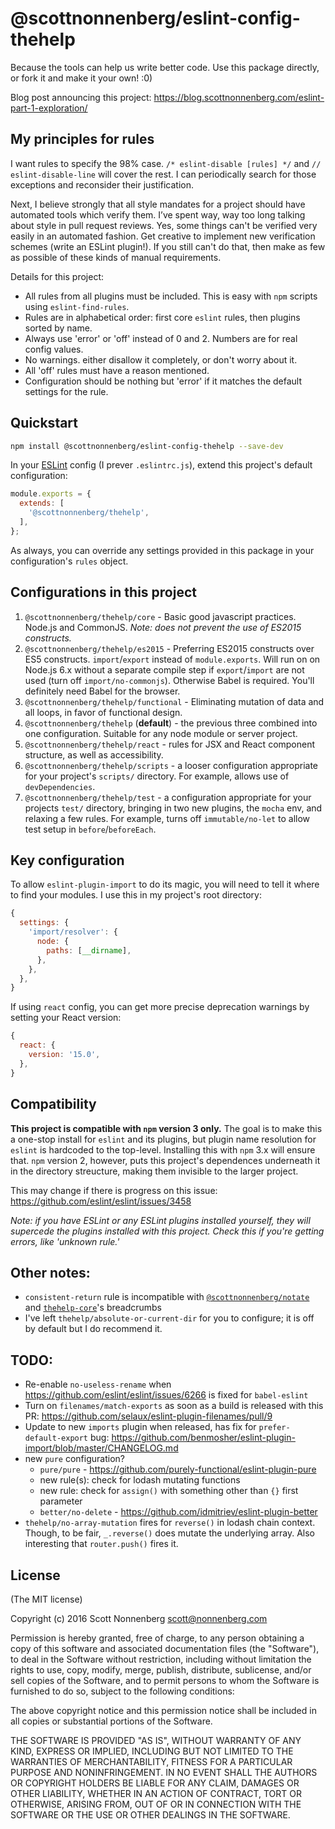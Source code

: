 # @scottnonnenberg/eslint-config-thehelp

Because the tools can help us write better code. Use this package directly, or fork it and make it your own! :0)

Blog post announcing this project: https://blog.scottnonnenberg.com/eslint-part-1-exploration/

## My principles for rules

I want rules to specify the 98% case. `/* eslint-disable [rules] */` and `// eslint-disable-line` will cover the rest. I can periodically search for those exceptions and reconsider their justification.

Next, I believe strongly that all style mandates for a project should have automated tools which verify them. I’ve spent way, way too long talking about style in pull request reviews. Yes, some things can't be verified very easily in an automated fashion. Get creative to implement new verification schemes (write an ESLint plugin!). If you still can't do that, then make as few as possible of these kinds of manual requirements.

Details for this project:

- All rules from all plugins must be included. This is easy with `npm` scripts using `eslint-find-rules`.
- Rules are in alphabetical order: first core `eslint` rules, then plugins sorted by name.
- Always use 'error' or 'off' instead of 0 and 2. Numbers are for real config values.
- No warnings. either disallow it completely, or don't worry about it.
- All 'off' rules must have a reason mentioned.
- Configuration should be nothing but 'error' if it matches the default settings for the rule.

## Quickstart

```bash
npm install @scottnonnenberg/eslint-config-thehelp --save-dev
```

In your [ESLint](http://eslint.org/) config (I prever `.eslintrc.js`), extend this project's default configuration:

```javascript
module.exports = {
  extends: [
    '@scottnonnenberg/thehelp',
  ],
};
```

As always, you can override any settings provided in this package in your configuration's `rules` object.

## Configurations in this project

1. `@scottnonnenberg/thehelp/core` - Basic good javascript practices. Node.js and CommonJS. _Note: does not prevent the use of ES2015 constructs._
2. `@scottnonnenberg/thehelp/es2015` - Preferring ES2015 constructs over ES5 constructs. `import`/`export` instead of `module.exports`. Will run on on Node.js 6.x without a separate compile step if `export`/`import` are not used (turn off `import/no-commonjs`). Otherwise Babel is required. You'll definitely need Babel for the browser.
3. `@scottnonnenberg/thehelp/functional` - Eliminating mutation of data and all loops, in favor of functional design.
4. `@scottnonnenberg/thehelp` (**default**) - the previous three combined into one configuration. Suitable for any node module or server project.
5. `@scottnonnenberg/thehelp/react` - rules for JSX and React component structure, as well as accessibility.
6. `@scottnonnenberg/thehelp/scripts` - a looser configuration appropriate for your project's `scripts/` directory. For example, allows use of `devDependencies`.
7. `@scottnonnenberg/thehelp/test` - a configuration appropriate for your projects `test/` directory, bringing in two new plugins, the `mocha` env, and relaxing a few rules. For example, turns off `immutable/no-let` to allow test setup in `before`/`beforeEach`.

## Key configuration

To allow `eslint-plugin-import` to do its magic, you will need to tell it where to find your modules. I use this in my project's root directory:

```javascript
{
  settings: {
    'import/resolver': {
      node: {
        paths: [__dirname],
      },
    },
  },
}
```

If using `react` config, you can get more precise deprecation warnings by setting your React version:

```javascript
{
  react: {
    version: '15.0',
  },
}
```

## Compatibility

**This project is compatible with `npm` version 3 only.** The goal is to make this a one-stop install for `eslint` and its plugins, but plugin name resolution for `eslint` is hardcoded to the top-level. Installing this with `npm` 3.x will ensure that. `npm` version 2, however, puts this project's dependences underneath it in the directory streucture, making them invisible to the larger project.

This may change if there is progress on this issue: https://github.com/eslint/eslint/issues/3458

_Note: if you have ESLint or any ESLint plugins installed yourself, they will supercede the plugins installed with this project. Check this if you're getting errors, like 'unknown rule.'_

## Other notes:

- `consistent-return` rule is incompatible with [`@scottnonnenberg/notate`](https://github.com/scottnonnenberg/notate) and [`thehelp-core`](https://github.com/thehelp/core)'s breadcrumbs
- I've left `thehelp/absolute-or-current-dir` for you to configure; it is off by default but I do recommend it.

## TODO:

- Re-enable `no-useless-rename` when https://github.com/eslint/eslint/issues/6266 is fixed for `babel-eslint`
- Turn on `filenames/match-exports` as soon as a build is released with this PR: https://github.com/selaux/eslint-plugin-filenames/pull/9
- Update to new `imports` plugin when released, has fix for `prefer-default-export` bug: https://github.com/benmosher/eslint-plugin-import/blob/master/CHANGELOG.md
- new `pure` configuration?
  - `pure/pure` - https://github.com/purely-functional/eslint-plugin-pure
  - new rule(s): check for lodash mutating functions
  - new rule: check for `assign()` with something other than `{}` first parameter
  - `better/no-delete` - https://github.com/idmitriev/eslint-plugin-better
- `thehelp/no-array-mutation` fires for `reverse()` in lodash chain context. Though, to be fair, `_.reverse()` does mutate the underlying array. Also interesting that `router.push()` fires it.

## License

(The MIT license)

Copyright (c) 2016 Scott Nonnenberg <scott@nonnenberg.com>

Permission is hereby granted, free of charge, to any person obtaining a copy of this software and
associated documentation files (the "Software"), to deal in the Software without restriction,
including without limitation the rights to use, copy, modify, merge, publish, distribute,
sublicense, and/or sell copies of the Software, and to permit persons to whom the Software is
furnished to do so, subject to the following conditions:

The above copyright notice and this permission notice shall be included in all copies or
substantial portions of the Software.

THE SOFTWARE IS PROVIDED "AS IS", WITHOUT WARRANTY OF ANY KIND, EXPRESS OR IMPLIED, INCLUDING BUT
NOT LIMITED TO THE WARRANTIES OF MERCHANTABILITY, FITNESS FOR A PARTICULAR PURPOSE AND
NONINFRINGEMENT. IN NO EVENT SHALL THE AUTHORS OR COPYRIGHT HOLDERS BE LIABLE FOR ANY CLAIM,
DAMAGES OR OTHER LIABILITY, WHETHER IN AN ACTION OF CONTRACT, TORT OR OTHERWISE, ARISING FROM, OUT
OF OR IN CONNECTION WITH THE SOFTWARE OR THE USE OR OTHER DEALINGS IN THE SOFTWARE.
